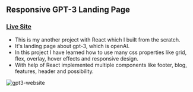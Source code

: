 ## Responsive GPT-3 Landing Page
### [Live Site](https://m-gpt-3.netlify.app/)

- This is my another project with React which I built from the scratch. 
- It's landing page about gpt-3, which is openAI.
- In this project I have learned how to use many css properties like grid, flex, overlay, hover effects and responsive design.
- With help of React implemented multiple components like footer, blog, features, header and possibility.

![gpt3-website](https://res.cloudinary.com/do5rzxmh3/image/upload/v1642788465/portfolio/gpt3-git_vhkp67.png)

